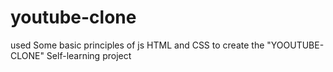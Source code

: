 # youtube-clone

used Some basic principles of js HTML and CSS to create the "YOOUTUBE-CLONE" 
Self-learning project
